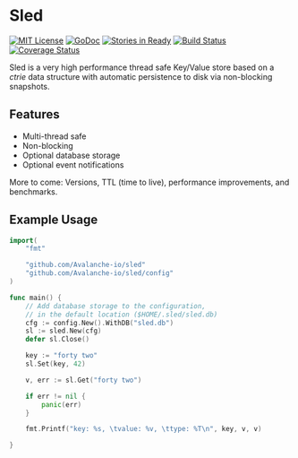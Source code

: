 # Sled 
[![MIT License](https://img.shields.io/badge/license-MIT-blue.svg)](./LICENSE)
[![GoDoc](https://godoc.org/github.com/Avalanche-io/sled?status.svg)](https://godoc.org/github.com/Avalanche-io/sled)
[![Stories in Ready](https://badge.waffle.io/Avalanche-io/sled.png?label=ready&title=Ready)](https://waffle.io/Avalanche-io/sled)
[![Build Status](https://travis-ci.org/Avalanche-io/sled.svg?branch=master)](https://travis-ci.org/Avalanche-io/sled)
[![Coverage Status](https://coveralls.io/repos/github/Avalanche-io/sled/badge.svg?branch=master)](https://coveralls.io/github/Avalanche-io/sled?branch=master)


Sled is a very high performance thread safe Key/Value store based on a _ctrie_ data structure with automatic persistence to disk via non-blocking snapshots.

## Features

- Multi-thread safe
- Non-blocking
- Optional database storage
- Optional event notifications

More to come: Versions, TTL (time to live), performance improvements, and benchmarks.

## Example Usage

```go
import(
    "fmt"

    "github.com/Avalanche-io/sled"
    "github.com/Avalanche-io/sled/config"
)

func main() {
    // Add database storage to the configuration,
    // in the default location ($HOME/.sled/sled.db)
    cfg := config.New().WithDB("sled.db")
    sl := sled.New(cfg)
    defer sl.Close()

    key := "forty two"
    sl.Set(key, 42)

    v, err := sl.Get("forty two")

    if err != nil {
        panic(err)
    }

    fmt.Printf("key: %s, \tvalue: %v, \ttype: %T\n", key, v, v)

}

```